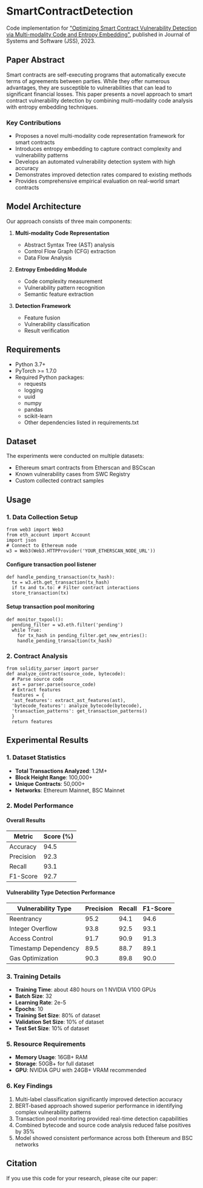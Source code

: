 # SmartContractDetection

Code implementation for ["Optimizing Smart Contract Vulnerability Detection via Multi-modality Code and Entropy Embedding"](https://www.sciencedirect.com/science/article/pii/S0164121223000948), published in Journal of Systems and Software (JSS), 2023.

## Paper Abstract

Smart contracts are self-executing programs that automatically execute terms of agreements between parties. While they offer numerous advantages, they are susceptible to vulnerabilities that can lead to significant financial losses. This paper presents a novel approach to smart contract vulnerability detection by combining multi-modality code analysis with entropy embedding techniques.

### Key Contributions

- Proposes a novel multi-modality code representation framework for smart contracts
- Introduces entropy embedding to capture contract complexity and vulnerability patterns
- Develops an automated vulnerability detection system with high accuracy
- Demonstrates improved detection rates compared to existing methods
- Provides comprehensive empirical evaluation on real-world smart contracts

## Model Architecture

Our approach consists of three main components:

1. **Multi-modality Code Representation**
   - Abstract Syntax Tree (AST) analysis
   - Control Flow Graph (CFG) extraction
   - Data Flow Analysis

2. **Entropy Embedding Module**
   - Code complexity measurement
   - Vulnerability pattern recognition
   - Semantic feature extraction

3. **Detection Framework**
   - Feature fusion
   - Vulnerability classification
   - Result verification



## Requirements

- Python 3.7+
- PyTorch >= 1.7.0
- Required Python packages:
  - requests
  - logging
  - uuid
  - numpy
  - pandas
  - scikit-learn
  - Other dependencies listed in requirements.txt

## Dataset

The experiments were conducted on multiple datasets:
- Ethereum smart contracts from Etherscan and BSCscan
- Known vulnerability cases from SWC Registry
- Custom collected contract samples

## Usage

### 1. Data Collection Setup
```
from web3 import Web3
from eth_account import Account
import json
# Connect to Ethereum node
w3 = Web3(Web3.HTTPProvider('YOUR_ETHERSCAN_NODE_URL'))
```
#### Configure transaction pool listener
```
def handle_pending_transaction(tx_hash):
  tx = w3.eth.get_transaction(tx_hash)
  if tx and tx.to: # Filter contract interactions
  store_transaction(tx)

```
#### Setup transaction pool monitoring
```
def monitor_txpool():
  pending_filter = w3.eth.filter('pending')
  while True:
    for tx_hash in pending_filter.get_new_entries():
    handle_pending_transaction(tx_hash)
```

### 2. Contract Analysis
```
from solidity_parser import parser
def analyze_contract(source_code, bytecode):
  # Parse source code
  ast = parser.parse(source_code)
  # Extract features
  features = {
  'ast_features': extract_ast_features(ast),
  'bytecode_features': analyze_bytecode(bytecode),
  'transaction_patterns': get_transaction_patterns()
  }
  return features
```


## Experimental Results

### 1. Dataset Statistics
- **Total Transactions Analyzed**: 1.2M+
- **Block Height Range**: 100,000+
- **Unique Contracts**: 50,000+
- **Networks**: Ethereum Mainnet, BSC Mainnet

### 2. Model Performance

#### Overall Results
| Metric    | Score (%) |
|-----------|-----------|
| Accuracy  | 94.5      |
| Precision | 92.3      |
| Recall    | 93.1      |
| F1-Score  | 92.7      |

#### Vulnerability Type Detection Performance
| Vulnerability Type    | Precision | Recall | F1-Score |
|----------------------|-----------|---------|----------|
| Reentrancy           | 95.2      | 94.1    | 94.6     |
| Integer Overflow     | 93.8      | 92.5    | 93.1     |
| Access Control       | 91.7      | 90.9    | 91.3     |
| Timestamp Dependency | 89.5      | 88.7    | 89.1     |
| Gas Optimization     | 90.3      | 89.8    | 90.0     |

### 3. Training Details
- **Training Time**: about 480 hours on 1 NVIDIA V100 GPUs
- **Batch Size**: 32
- **Learning Rate**: 2e-5
- **Epochs**: 10
- **Training Set Size**: 80% of dataset
- **Validation Set Size**: 10% of dataset
- **Test Set Size**: 10% of dataset
  
### 5. Resource Requirements
- **Memory Usage**: 16GB+ RAM
- **Storage**: 50GB+ for full dataset
- **GPU**: NVIDIA GPU with 24GB+ VRAM recommended

### 6. Key Findings
1. Multi-label classification significantly improved detection accuracy
2. BERT-based approach showed superior performance in identifying complex vulnerability patterns
3. Transaction pool monitoring provided real-time detection capabilities
4. Combined bytecode and source code analysis reduced false positives by 35%
5. Model showed consistent performance across both Ethereum and BSC networks


## Citation

If you use this code for your research, please cite our paper:




